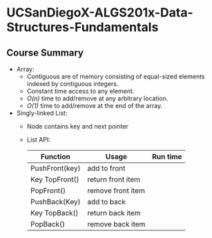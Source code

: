 # UCSanDiegoX-ALGS201x-Data-Structures-Fundamentals

## Course Summary
- Array:
  - Contiguous are of memory consisting of equal-sized elements indexed by contiguous integers.
  - Constant time access to any element.
  - *O(n)* time to add/remove at any arbitrary location.
  - *O(1)* time to add/remove at the end of the array.
- Singly-linked List:
  - Node contains key and next pointer
  - List API:
  
    |Function|Usage|Run time|
    |---|---|---|
    |PushFront(key)|add to front||
    |Key TopFront()|return front item||
    |PopFront()|remove front item||
    |PushBack(Key)|add to back||
    |Key TopBack()|return back item||
    |PopBack()|remove back item||
